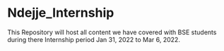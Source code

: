# Ndejje_Internship

This Repository will host all content we have covered with BSE students during there Internship period Jan 31, 2022 to Mar 6, 2022.
